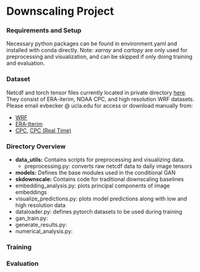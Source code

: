 # Downscaling Project

### Requirements and Setup
Necessary python packages can be found in environment.yaml and installed with conda directly. 
Note: *xarray* and *cartopy* are only used for preprocessing and visualization, and can be skipped if only doing training and evaluation. 

### Dataset
Netcdf and torch tensor files currently located in private directory [here](https://drive.google.com/drive/folders/1Z58DqsE5lK8XeUaEb1_TO6YAagzXqaws?usp=sharing). They consist of ERA-iterim, NOAA CPC, and high resolution WRF datasets. 
Please email evbecker @ ucla.edu for access or download manually from:
* [WRF](https://rda.ucar.edu/datasets/ds612.0)
* [ERA-Iterim](https://www.ecmwf.int/en/forecasts/datasets/reanalysis-datasets/era-interim)
* [CPC](https://psl.noaa.gov/data/gridded/data.unified.daily.conus.html), [CPC (Real Time)](https://psl.noaa.gov/data/gridded/data.unified.daily.conus.rt.html)

### Directory Overview
*  **data_utils:** Contains scripts for preprocessing and visualizing data.
	* preprocessing.py: converts raw netcdf data to daily image tensors
*  **models:** Defines the base modules used in the conditional GAN
* **skdownscale:** Contains code for traditional downscaling baselines
* embedding_analysis.py: plots principal components of image embeddings
* visualize_predictions.py: plots model predictions along with low and high resolution data
* dataloader.py: defines pytorch datasets to be used during training
* gan_train.py:
* generate_results.py:
* numerical_analysis.py:

### Training

### Evaluation